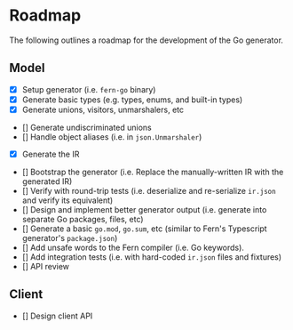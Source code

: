 # Roadmap

The following outlines a roadmap for the development of the Go generator.

## Model

- [x] Setup generator (i.e. `fern-go` binary)
- [x] Generate basic types (e.g. types, enums, and built-in types)
- [x] Generate unions, visitors, unmarshalers, etc
- [] Generate undiscriminated unions
- [] Handle object aliases (i.e. in `json.Unmarshaler`)
- [x] Generate the IR
- [] Bootstrap the generator (i.e. Replace the manually-written IR with the generated IR)
- [] Verify with round-trip tests (i.e. deserialize and re-serialize `ir.json` and verify its equivalent)
- [] Design and implement better generator output (i.e. generate into separate Go packages, files, etc)
- [] Generate a basic `go.mod`, `go.sum`, etc (similar to Fern's Typescript generator's `package.json`)
- [] Add unsafe words to the Fern compiler (i.e. Go keywords).
- [] Add integration tests (i.e. with hard-coded `ir.json` files and fixtures)
- [] API review

## Client

- [] Design client API
